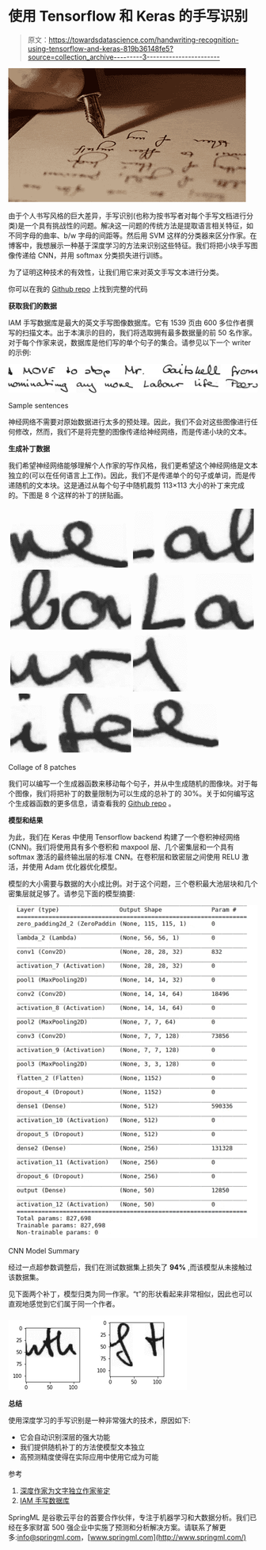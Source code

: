 # 使用 Tensorflow 和 Keras 的手写识别

> 原文：<https://towardsdatascience.com/handwriting-recognition-using-tensorflow-and-keras-819b36148fe5?source=collection_archive---------3----------------------->

![](img/26d723ca383637ae71033867d08fe873.png)

由于个人书写风格的巨大差异，手写识别(也称为按书写者对每个手写文档进行分类)是一个具有挑战性的问题。解决这一问题的传统方法是提取语言相关特征，如不同字母的曲率、b/w 字母的间距等。然后用 SVM 这样的分类器来区分作家。在博客中，我想展示一种基于深度学习的方法来识别这些特征。我们将把小块手写图像传递给 CNN，并用 softmax 分类损失进行训练。

为了证明这种技术的有效性，让我们用它来对英文手写文本进行分类。

你可以在我的 [Github repo](https://github.com/priya-dwivedi/Deep-Learning/blob/master/handwriting_recognition/English_Writer_Identification.ipynb) 上找到完整的代码

**获取我们的数据**

IAM 手写数据库是最大的英文手写图像数据库。它有 1539 页由 600 多位作者撰写的扫描文本。出于本演示的目的，我们将选取拥有最多数据量的前 50 名作家。对于每个作家来说，数据库是他们写的单个句子的集合。请参见以下一个 writer 的示例:

![](img/a790e7bc1564c840d97d4e83b6058c10.png)![](img/8aa5dd7816ebe51add081a42f807b82c.png)

Sample sentences

神经网络不需要对原始数据进行太多的预处理。因此，我们不会对这些图像进行任何修改，然而，我们不是将完整的图像传递给神经网络，而是传递小块的文本。

**生成补丁数据**

我们希望神经网络能够理解个人作家的写作风格，我们更希望这个神经网络是文本独立的(可以在任何语言上工作)。因此，我们不是传递单个的句子或单词，而是传递随机的文本块。这是通过从每个句子中随机裁剪 113×113 大小的补丁来完成的。下图是 8 个这样的补丁的拼贴画。

![](img/57a31fae08b4e145ca4d0c629853e066.png)

Collage of 8 patches

我们可以编写一个生成器函数来移动每个句子，并从中生成随机的图像块。对于每个图像，我们将把补丁的数量限制为可以生成的总补丁的 30%。关于如何编写这个生成器函数的更多信息，请查看我的 [Github repo](https://github.com/priya-dwivedi/Deep-Learning/blob/master/handwriting_recognition/English_Writer_Identification.ipynb) 。

**模型和结果**

为此，我们在 Keras 中使用 Tensorflow backend 构建了一个卷积神经网络(CNN)。我们将使用具有多个卷积和 maxpool 层、几个密集层和一个具有 softmax 激活的最终输出层的标准 CNN。在卷积层和致密层之间使用 RELU 激活，并使用 Adam 优化器优化模型。

模型的大小需要与数据的大小成比例。对于这个问题，三个卷积最大池层块和几个密集层就足够了。请参见下面的模型摘要:

![](img/8d1b625d5dae3984a22a2d1c909faa29.png)

CNN Model Summary

经过一点超参数调整后，我们在测试数据集上损失了 **94%** ,而该模型从未接触过该数据集。

见下面两个补丁，模型归类为同一作家。“t”的形状看起来非常相似，因此也可以直观地感觉到它们属于同一个作者。

![](img/b7ff9d88473c17c75af70629856cf0cf.png)![](img/88edbf8ec40dfbe82cf5c8b0e3612989.png)

**总结**

使用深度学习的手写识别是一种非常强大的技术，原因如下:

*   它会自动识别深层的强大功能
*   我们提供随机补丁的方法使模型文本独立
*   高预测精度使得在实际应用中使用它成为可能

参考

1.  [深度作家为文字独立作家鉴定](https://arxiv.org/pdf/1606.06472.pdf)
2.  [IAM 手写数据库](http://www.fki.inf.unibe.ch/databases/iam-handwriting-database)

SpringML 是谷歌云平台的首要合作伙伴，专注于机器学习和大数据分析。我们已经在多家财富 500 强企业中实施了预测和分析解决方案。请联系了解更多:[info@springml.com](mailto:info@springml.com)，[www.springml.com](http://www.springml.com/)